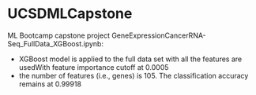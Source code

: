 # UCSDMLCapstone
ML Bootcamp capstone project
GeneExpressionCancerRNA-Seq_FullData_XGBoost.ipynb:
   - XGBoost model is applied to the full data set with all the features are usedWith feature importance cutoff at 0.0005
   - the number of features (i.e., genes) is 105. The classification accuracy remains at 0.99918
